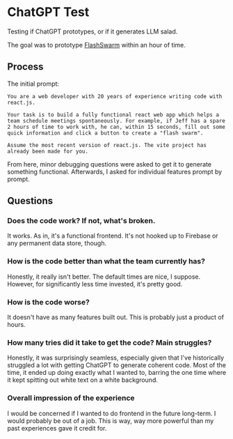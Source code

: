 # ChatGPT Test

Testing if ChatGPT prototypes, or if it generates LLM salad.

The goal was to prototype [FlashSwarm](https://github.com/394-s24/FlashSwarm) within an hour of time.

## Process

The initial prompt:
```
You are a web developer with 20 years of experience writing code with react.js.

Your task is to build a fully functional react web app which helps a team schedule meetings spontaneously. For example, if Jeff has a spare 2 hours of time to work with, he can, within 15 seconds, fill out some quick information and click a button to create a "flash swarm".

Assume the most recent version of react.js. The vite project has already been made for you.
```

From here, minor debugging questions were asked to get it to generate something functional. Afterwards, I asked for individual features prompt by prompt.

## Questions
### Does the code work? If not, what's broken.
It works. As in, it's a functional frontend. It's not hooked up to Firebase or any permanent data store, though.
### How is the code better than what the team currently has?
Honestly, it really isn't better. The default times are nice, I suppose. However, for significantly less time invested, it's pretty good.
### How is the code worse?
It doesn't have as many features built out. This is probably just a product of hours.
### How many tries did it take to get the code? Main struggles?
Honestly, it was surprisingly seamless, especially given that I've historically struggled a lot with getting ChatGPT to generate coherent code. Most of the time, it ended up doing exactly what I wanted to, barring the one time where it kept spitting out white text on a white background.
### Overall impression of the experience
I would be concerned if I wanted to do frontend in the future long-term. I would probably be out of a job. This is way, way more powerful than my past experiences gave it credit for.
